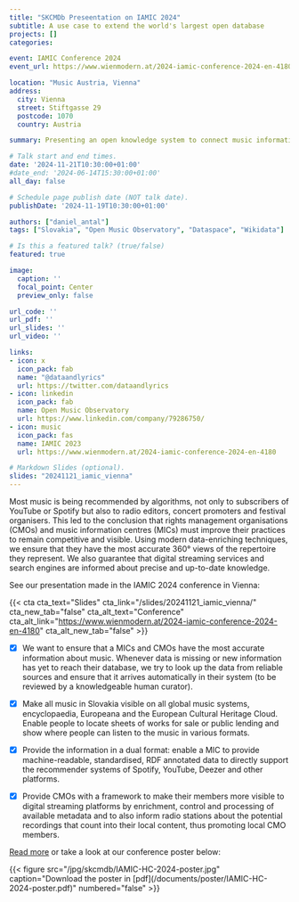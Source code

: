 ```yaml
---
title: "SKCMDb Preseentation on IAMIC 2024"
subtitle: A use case to extend the world's largest open database
projects: []
categories:

event: IAMIC Conference 2024
event_url: https://www.wienmodern.at/2024-iamic-conference-2024-en-4180

location: "Music Austria, Vienna"
address:
  city: Vienna
  street: Stiftgasse 29
  postcode: 1070
  country: Austria

summary: Presenting an open knowledge system to connect music information centers with libraries, archives, rights management agencies, the Europeana, ECCCH, open data platforms and digital services.

# Talk start and end times.
date: '2024-11-21T10:30:00+01:00'
#date_end: '2024-06-14T15:30:00+01:00'
all_day: false

# Schedule page publish date (NOT talk date).
publishDate: '2024-11-19T10:30:00+01:00'

authors: ["daniel_antal"]
tags: ["Slovakia", "Open Music Observatory", "Dataspace", "Wikidata"]

# Is this a featured talk? (true/false)
featured: true

image:
  caption: ''
  focal_point: Center
  preview_only: false

url_code: ''
url_pdf: ''
url_slides: ''
url_video: ''

links:
- icon: x
  icon_pack: fab
  name: "@dataandlyrics"
  url: https://twitter.com/dataandlyrics
- icon: linkedin
  icon_pack: fab
  name: Open Music Observatory
  url: https://www.linkedin.com/company/79286750/
- icon: music
  icon_pack: fas
  name: IAMIC 2023
  url: https://www.wienmodern.at/2024-iamic-conference-2024-en-4180

# Markdown Slides (optional).
slides: "20241121_iamic_vienna"
---
```


Most music is being recommended by algorithms, not only to subscribers of YouTube or Spotify but also to radio editors, concert promoters and festival organisers. This led to the conclusion that rights management organisations (CMOs) and music information centres (MICs) must improve their practices to remain competitive and visible. Using modern data-enriching techniques, we ensure that they have the most accurate 360° views of the repertoire they represent. We also guarantee that digital streaming services and search engines are informed about precise and up-to-date knowledge. 

See our presentation made in the IAMIC 2024 conference in Vienna:

{{< cta cta_text="Slides" cta_link="/slides/20241121_iamic_vienna/" cta_new_tab="false" cta_alt_text="Conference" cta_alt_link="https://www.wienmodern.at/2024-iamic-conference-2024-en-4180" cta_alt_new_tab="false" >}}

- [x] We want to ensure that a MICs and CMOs have the most accurate information about music. Whenever data is missing or new information has yet to reach their database, we try to look up the data from reliable sources and ensure that it arrives automatically in their system (to be reviewed by a knowledgeable human curator).

- [x]  Make all music in Slovakia visible on all global music systems, encyclopaedia, Europeana and the European Cultural Heritage Cloud. Enable people to locate sheets of works for sale or public lending and show where people can listen to the music in various formats.

- [x]  Provide the information in a dual format: enable a MIC to provide machine-readable, standardised, RDF annotated data to directly support the recommender systems of Spotify, YouTube, Deezer and other platforms.

- [x]  Provide CMOs with a framework to make their members more visible to digital streaming platforms by enrichment, control and processing of available metadata and to also inform radio stations about the potential recordings that count into their local content, thus promoting local CMO members.
 
[Read more](/project/skcmdb/) or take a look at our conference poster below:

<td style="text-align: center;">{{< figure src="/jpg/skcmdb/IAMIC-HC-2024-poster.jpg" caption="Download the poster in [pdf](/documents/poster/IAMIC-HC-2024-poster.pdf)" numbered="false" >}}</td>





